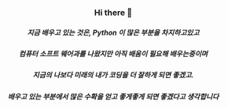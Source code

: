 <h3 align = "center">Hi there 👋</h3>
<h5 align = "center">지금 배우고 있는 것은, Python 이 많은 부분을 차지하고있고</h5>
<h5 align = "center">컴퓨터 소프트 웨어과를 나왔지만 아직 배움이 필요해 배우는중이며</h5>
<h5 align = "center">지금의 나보다 미래의 내가 코딩을 더 잘하게 되면 좋겠고.</h5>
<h5 align = "center">배우고 있는 부분에서 많은 수확을 얻고 좋게좋게 되면 좋겠다고 생각합니다</h5>
